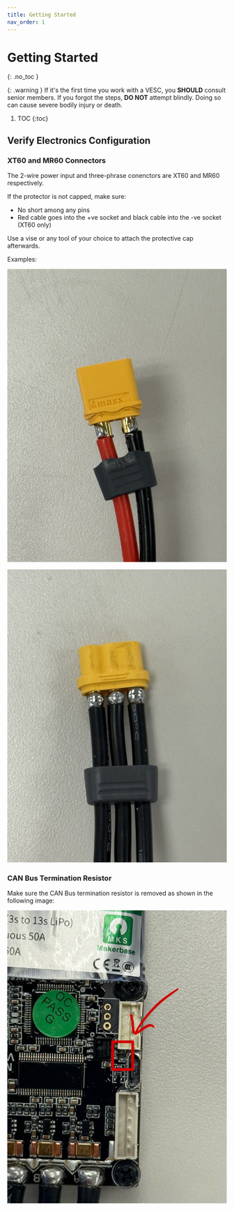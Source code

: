 ```yaml
---
title: Getting Started
nav_order: 1
---
```


# Getting Started
{: .no_toc }

{: .warning }
If it's the first time you work with a VESC, you **SHOULD** consult senior members.
If you forgot the steps, **DO NOT** attempt blindly.
Doing so can cause severe bodily injury or death.

1. TOC
{:toc}

## Verify Electronics Configuration

### XT60 and MR60 Connectors

The 2-wire power input and three-phrase conenctors are XT60 and MR60 respectively.

If the protector is not capped, make sure:

- No short among any pins
- Red cable goes into the +ve socket and black cable into the -ve socket (XT60 only)

Use a vise or any tool of your choice to attach the protective cap afterwards.

Examples:

![VESC power input connector](../assets/img/vesc-vin.jpg)

![VESC three-phrase connector](../assets/img/vesc-three-phrase.jpg)

### CAN Bus Termination Resistor

Make sure the CAN Bus termination resistor is removed as shown in the following image:

![VESC CAN Bus termination resistor](../assets/img/vesc-termination-resistor.jpg)

